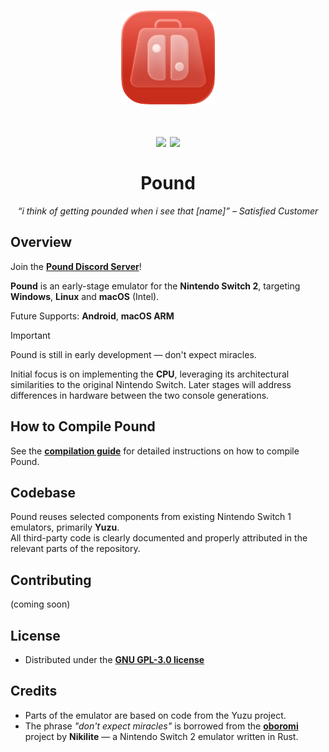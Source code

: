 <h1 align="center">
  <img src="/resources/Logo(1024x1024).webp" height="150px">
  <br><br>
  <img src="https://img.shields.io/github/stars/pound-emu/pound" width="100">
  <a href="https://github.com/pound-emu/pound/actions?query=branch%3Amain">
    <img src="https://img.shields.io/badge/Latest Builds-Here-aa00aa.svg" width="150">
  </a>
  <br><br>
  Pound
</h1>

<p align="center"><em>“i think of getting pounded when i see that [name]” – Satisfied Customer</em></p>

## Overview

Join the [**Pound Discord Server**](https://discord.gg/aMmTmKsVC7)!

**Pound** is an early-stage emulator for the **Nintendo Switch 2**, targeting **Windows**, **Linux** and **macOS** (Intel).

Future Supports: **Android**, **macOS ARM**

> [!IMPORTANT]  
> Pound is still in early development — don't expect miracles.

Initial focus is on implementing the **CPU**, leveraging its architectural similarities to the original Nintendo Switch. Later stages will address differences in hardware between the two console generations.


## How to Compile Pound

See the [**compilation guide**](/resources/docs/compguide.md) for detailed instructions on how to compile Pound.


## Codebase

Pound reuses selected components from existing Nintendo Switch 1 emulators, primarily **Yuzu**.  
All third-party code is clearly documented and properly attributed in the relevant parts of the repository.


## Contributing

(coming soon)


## License

- Distributed under the [**GNU GPL-3.0 license**](https://github.com/pound-emu/pound/blob/main/LICENSE)


## Credits

- Parts of the emulator are based on code from the Yuzu project.
- The phrase *"don't expect miracles"* is borrowed from the [**oboromi**](https://github.com/Nikilites/oboromi) project by **Nikilite** — a Nintendo Switch 2 emulator written in Rust.
